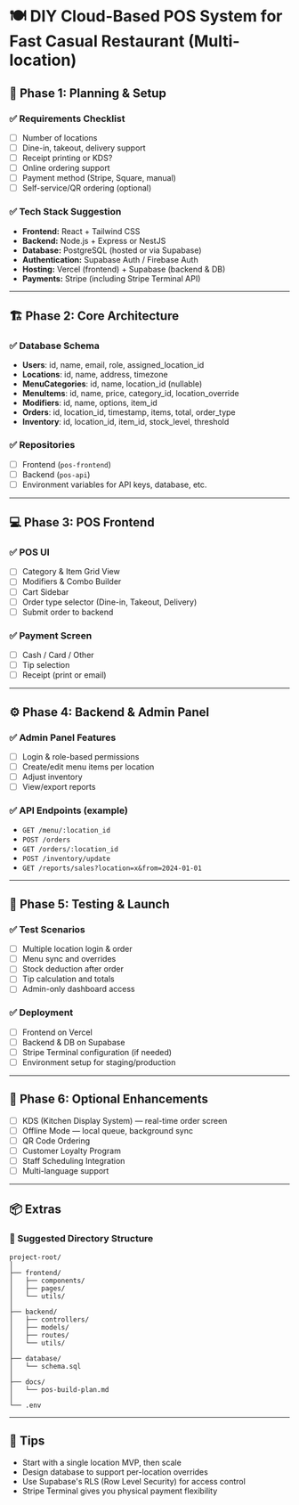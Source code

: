 # 🍽️ DIY Cloud-Based POS System for Fast Casual Restaurant (Multi-location)

## 🧩 Phase 1: Planning & Setup

### ✅ Requirements Checklist
- [ ] Number of locations
- [ ] Dine-in, takeout, delivery support
- [ ] Receipt printing or KDS?
- [ ] Online ordering support
- [ ] Payment method (Stripe, Square, manual)
- [ ] Self-service/QR ordering (optional)

### ✅ Tech Stack Suggestion
- **Frontend:** React + Tailwind CSS
- **Backend:** Node.js + Express or NestJS
- **Database:** PostgreSQL (hosted or via Supabase)
- **Authentication:** Supabase Auth / Firebase Auth
- **Hosting:** Vercel (frontend) + Supabase (backend & DB)
- **Payments:** Stripe (including Stripe Terminal API)

---

## 🏗️ Phase 2: Core Architecture

### ✅ Database Schema
- **Users**: id, name, email, role, assigned_location_id
- **Locations**: id, name, address, timezone
- **MenuCategories**: id, name, location_id (nullable)
- **MenuItems**: id, name, price, category_id, location_override
- **Modifiers**: id, name, options, item_id
- **Orders**: id, location_id, timestamp, items, total, order_type
- **Inventory**: id, location_id, item_id, stock_level, threshold

### ✅ Repositories
- [ ] Frontend (`pos-frontend`)
- [ ] Backend (`pos-api`)
- [ ] Environment variables for API keys, database, etc.

---

## 💻 Phase 3: POS Frontend

### ✅ POS UI
- [ ] Category & Item Grid View
- [ ] Modifiers & Combo Builder
- [ ] Cart Sidebar
- [ ] Order type selector (Dine-in, Takeout, Delivery)
- [ ] Submit order to backend

### ✅ Payment Screen
- [ ] Cash / Card / Other
- [ ] Tip selection
- [ ] Receipt (print or email)

---

## ⚙️ Phase 4: Backend & Admin Panel

### ✅ Admin Panel Features
- [ ] Login & role-based permissions
- [ ] Create/edit menu items per location
- [ ] Adjust inventory
- [ ] View/export reports

### ✅ API Endpoints (example)
- `GET /menu/:location_id`
- `POST /orders`
- `GET /orders/:location_id`
- `POST /inventory/update`
- `GET /reports/sales?location=x&from=2024-01-01`

---

## 🧪 Phase 5: Testing & Launch

### ✅ Test Scenarios
- [ ] Multiple location login & order
- [ ] Menu sync and overrides
- [ ] Stock deduction after order
- [ ] Tip calculation and totals
- [ ] Admin-only dashboard access

### ✅ Deployment
- [ ] Frontend on Vercel
- [ ] Backend & DB on Supabase
- [ ] Stripe Terminal configuration (if needed)
- [ ] Environment setup for staging/production

---

## 🚀 Phase 6: Optional Enhancements

- [ ] KDS (Kitchen Display System) — real-time order screen
- [ ] Offline Mode — local queue, background sync
- [ ] QR Code Ordering
- [ ] Customer Loyalty Program
- [ ] Staff Scheduling Integration
- [ ] Multi-language support

---

## 📦 Extras

### 📁 Suggested Directory Structure

```
project-root/
│
├── frontend/
│   ├── components/
│   ├── pages/
│   └── utils/
│
├── backend/
│   ├── controllers/
│   ├── models/
│   ├── routes/
│   └── utils/
│
├── database/
│   └── schema.sql
│
├── docs/
│   └── pos-build-plan.md
│
└── .env
```

---

## 🧠 Tips

- Start with a single location MVP, then scale
- Design database to support per-location overrides
- Use Supabase's RLS (Row Level Security) for access control
- Stripe Terminal gives you physical payment flexibility
